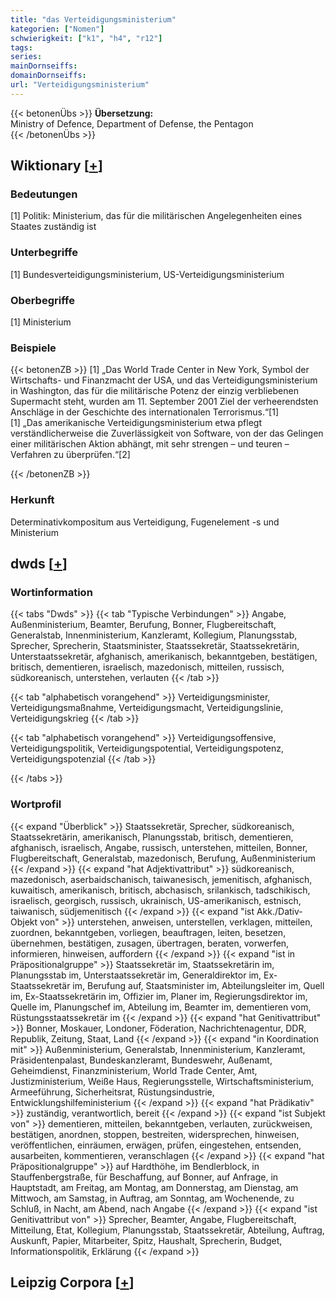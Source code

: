 ```yaml
---
title: "das Verteidigungsministerium"
kategorien: ["Nomen"]
schwierigkeit: ["k1", "h4", "r12"]
tags:
series:
mainDornseiffs:
domainDornseiffs:
url: "Verteidigungsministerium"
---
```


{{< betonenÜbs >}}
**Übersetzung:**  
Ministry of Defence, Department of Defense, the Pentagon  
{{< /betonenÜbs >}}

## Wiktionary [[+](https://de.wiktionary.org/wiki/Verteidigungsministerium)]

### Bedeutungen
[1] Politik: Ministerium, das für die militärischen Angelegenheiten eines Staates zuständig ist  

### Unterbegriffe
[1] Bundesverteidigungsministerium, US-Verteidigungsministerium  

### Oberbegriffe
[1] Ministerium  

### Beispiele
{{< betonenZB >}}
[1] „Das World Trade Center in New York, Symbol der Wirtschafts- und Finanzmacht der USA, und das Verteidigungsministerium in Washington, das für die militärische Potenz der einzig verbliebenen Supermacht steht, wurden am 11. September 2001 Ziel der verheerendsten Anschläge in der Geschichte des internationalen Terrorismus.“[1]  
[1] „Das amerikanische Verteidigungsministerium etwa pflegt verständlicherweise die Zuverlässigkeit von Software, von der das Gelingen einer militärischen Aktion abhängt, mit sehr strengen – und teuren – Verfahren zu überprüfen.“[2]  

{{< /betonenZB >}}
### Herkunft
Determinativkompositum aus Verteidigung, Fugenelement -s und Ministerium  



## dwds [[+](https://www.dwds.de/wb/Verteidigungsministerium)]

### Wortinformation
{{< tabs "Dwds" >}}
{{< tab "Typische Verbindungen" >}}
Angabe, Außenministerium, Beamter, Berufung, Bonner, Flugbereitschaft, Generalstab, Innenministerium, Kanzleramt, Kollegium, Planungsstab, Sprecher, Sprecherin, Staatsminister, Staatssekretär, Staatssekretärin, Unterstaatssekretär, afghanisch, amerikanisch, bekanntgeben, bestätigen, britisch, dementieren, israelisch, mazedonisch, mitteilen, russisch, südkoreanisch, unterstehen, verlauten
{{< /tab >}}

{{< tab "alphabetisch vorangehend" >}}
Verteidigungsminister, Verteidigungsmaßnahme, Verteidigungsmacht, Verteidigungslinie, Verteidigungskrieg
{{< /tab >}}

{{< tab "alphabetisch vorangehend" >}}
Verteidigungsoffensive, Verteidigungspolitik, Verteidigungspotential, Verteidigungspotenz, Verteidigungspotenzial
{{< /tab >}}

{{< /tabs >}}

### Wortprofil
{{< expand "Überblick" >}} Staatssekretär, Sprecher, südkoreanisch, Staatssekretärin, amerikanisch, Planungsstab, britisch, dementieren, afghanisch, israelisch, Angabe, russisch, unterstehen, mitteilen, Bonner, Flugbereitschaft, Generalstab, mazedonisch, Berufung, Außenministerium {{< /expand >}}
{{< expand "hat Adjektivattribut" >}} südkoreanisch, mazedonisch, aserbaidschanisch, taiwanesisch, jemenitisch, afghanisch, kuwaitisch, amerikanisch, britisch, abchasisch, srilankisch, tadschikisch, israelisch, georgisch, russisch, ukrainisch, US-amerikanisch, estnisch, taiwanisch, südjemenitisch {{< /expand >}}
{{< expand "ist Akk./Dativ-Objekt von" >}} unterstehen, anweisen, unterstellen, verklagen, mitteilen, zuordnen, bekanntgeben, vorliegen, beauftragen, leiten, besetzen, übernehmen, bestätigen, zusagen, übertragen, beraten, vorwerfen, informieren, hinweisen, auffordern {{< /expand >}}
{{< expand "ist in Präpositionalgruppe" >}} Staatssekretär im, Staatssekretärin im, Planungsstab im, Unterstaatssekretär im, Generaldirektor im, Ex-Staatssekretär im, Berufung auf, Staatsminister im, Abteilungsleiter im, Quell im, Ex-Staatssekretärin im, Offizier im, Planer im, Regierungsdirektor im, Quelle im, Planungschef im, Abteilung im, Beamter im, dementieren vom, Rüstungsstaatssekretär im {{< /expand >}}
{{< expand "hat Genitivattribut" >}} Bonner, Moskauer, Londoner, Föderation, Nachrichtenagentur, DDR, Republik, Zeitung, Staat, Land {{< /expand >}}
{{< expand "in Koordination mit" >}} Außenministerium, Generalstab, Innenministerium, Kanzleramt, Präsidentenpalast, Bundeskanzleramt, Bundeswehr, Außenamt, Geheimdienst, Finanzministerium, World Trade Center, Amt, Justizministerium, Weiße Haus, Regierungsstelle, Wirtschaftsministerium, Armeeführung, Sicherheitsrat, Rüstungsindustrie, Entwicklungshilfeministerium {{< /expand >}}
{{< expand "hat Prädikativ" >}} zuständig, verantwortlich, bereit {{< /expand >}}
{{< expand "ist Subjekt von" >}} dementieren, mitteilen, bekanntgeben, verlauten, zurückweisen, bestätigen, anordnen, stoppen, bestreiten, widersprechen, hinweisen, veröffentlichen, einräumen, erwägen, prüfen, eingestehen, entsenden, ausarbeiten, kommentieren, veranschlagen {{< /expand >}}
{{< expand "hat Präpositionalgruppe" >}} auf Hardthöhe, im Bendlerblock, in Stauffenbergstraße, für Beschaffung, auf Bonner, auf Anfrage, in Hauptstadt, am Freitag, am Montag, am Donnerstag, am Dienstag, am Mittwoch, am Samstag, in Auftrag, am Sonntag, am Wochenende, zu Schluß, in Nacht, am Abend, nach Angabe {{< /expand >}}
{{< expand "ist Genitivattribut von" >}} Sprecher, Beamter, Angabe, Flugbereitschaft, Mitteilung, Etat, Kollegium, Planungsstab, Staatssekretär, Abteilung, Auftrag, Auskunft, Papier, Mitarbeiter, Spitz, Haushalt, Sprecherin, Budget, Informationspolitik, Erklärung {{< /expand >}}

## Leipzig Corpora [[+](https://corpora.uni-leipzig.de/en/res?word=Verteidigungsministerium&corpusId=deu_newscrawl-public_2018)]

